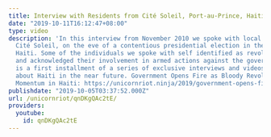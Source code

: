 ```yaml
---
title: Interview with Residents from Cité Soleil, Port-au-Prince, Haiti [2010]
date: "2019-10-11T16:12:47+08:00"
type: video
description: 'In this interview from November 2010 we spoke with local residents of
  Cité Soleil, on the eve of a contentious presidential election in the nation of
  Haiti. Some of the individuals we spoke with self identified as revolutionaries
  and acknowledged their involvement in armed actions against the government. This
  is a first installment of a series of exclusive interviews and videos we’ll be releasing
  about Haiti in the near future. Government Opens Fire as Bloody Revolution Gains
  Momentum in Haiti: https://unicornriot.ninja/2019/government-opens-fire-as-bloody-revolution-gains-momentum-in-haiti/'
publishdate: "2019-10-05T03:37:52.000Z"
url: /unicornriot/qnDKgQAc2tE/
providers:
  youtube:
    id: qnDKgQAc2tE
---
```

